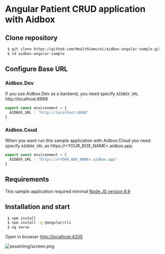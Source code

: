 # Angular Patient CRUD application with Aidbox


## Clone repository

``` bash
 $ git clone https://github.com/HealthSamurai/aidbox-angular-sample.git
 $ cd aidbox-angular-sample

```

##  Configure Base URL

### Aidbox.Dev

If you use Aidbox.Dev as a backend, you need specify `AIDBOX_URL` http://localhost:8888

``` typescript
export const environment = {
  AIDBOX_URL : "http://localhost:8888"
}
```

### Aidbox.Coud

When you want run this sample application with Aidbox.Cloud you need
specify `AIDBOX_URL` as https://<YOUR_BOX_NAME>.aidbox.app.

``` typescript
export const environment = {
  AIDBOX_URL : "https://<YOUR_BOX_NAME>.aidbox.app"
}
```

## Requirements

This sample application required minimal [Node JS version 8.9](https://nodejs.org/en/)


## Installation and start

``` bash
 $ npm install
 $ npm install -g @angular/cli 
 $ ng serve

```

Open in browser [http://localhost:4200](http://localhost:4200)

![asset/img/screen.png](https://github.com/HealthSamurai/Aidbox-angular-sample/blob/master/src/assets/screen.png)



